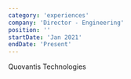 ```yaml
---
category: 'experiences'
company: 'Director - Engineering'
position: ''
startDate: 'Jan 2021'
endDate: 'Present'
---
```


Quovantis Technologies

